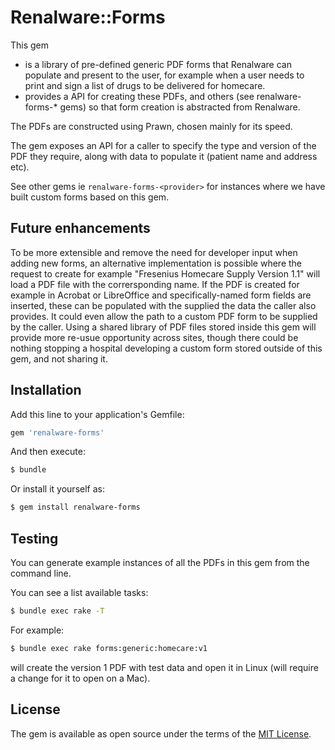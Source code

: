 # Renalware::Forms

This gem
- is a library of pre-defined generic PDF forms that Renalware can populate and present
to the user, for example when a user needs to print and sign a list of drugs to be delivered for
homecare.
- provides a API for creating these PDFs, and others (see renalware-forms-* gems) so that form
creation is abstracted from Renalware.

The PDFs are constructed using Prawn, chosen mainly for its speed.

The gem exposes an API for a caller to specify the type and version of the PDF they require, along
with data to populate it (patient name and address etc).

See other gems ie `renalware-forms-<provider>` for instances where we have built custom forms
based on this gem.

## Future enhancements

To be more extensible and remove the need for developer input when adding new forms, an alternative
implementation is possible where the request to create for example "Fresenius Homecare
Supply Version 1.1" will load a PDF file with the corrersponding name. If the PDF is created for
example in Acrobat or LibreOffice and specifically-named form fields are inserted, these can be
populated with the supplied the data the caller also provides. It could even allow the path to a
custom PDF form to be supplied by the caller. Using a shared library of PDF files stored inside this
gem will provide more re-usue opportunity across sites, though there could be nothing stopping a
hospital developing a custom form stored outside of this gem, and not sharing it.

## Installation
Add this line to your application's Gemfile:

```ruby
gem 'renalware-forms'
```

And then execute:
```bash
$ bundle
```

Or install it yourself as:
```bash
$ gem install renalware-forms
```
## Testing

You can generate example instances of all the PDFs in this gem from the command line.

You can see a list available tasks:

```bash
$ bundle exec rake -T
```

For example:

```bash
$ bundle exec rake forms:generic:homecare:v1
```

will create the version 1 PDF with test data and open it in Linux (will require a change
for it to open on a Mac).

## License

The gem is available as open source under the terms of the [MIT License](https://opensource.org/licenses/MIT).
